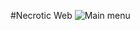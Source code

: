 #Necrotic Web
![Main menu]([https://github.com/your-username/repo-name/blob/main/images/screenshot.png](https://github.com/N0t-F0uNd-0res/NWeb/blob/main/main.jpg))
